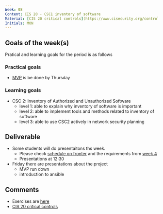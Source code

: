 ```yaml
---
Week: 08
Content: CIS 20 - CSC1 inventory of software
Material: [CIS 20 critical controls](https://www.cisecurity.org/controls/)
Initials: MON
---
```


## Goals of the week(s)
Pratical and learning goals for the period is as follows

### Practical goals
* [MVP](https://gitlab.com/ITT-17A/18S_ITS/milestones/2) is be done by Thursday

### Learning goals
* CSC 2: Inventory of Authorized and Unauthorized Software
  * level 1: able to explain why inventory of software is important
  * level 2: able to implement tools and methods related to inventory of software
  * level 3: able to use CSC2 actively in network security planning

## Deliverable
* Some students will do presentaitons ths week.
    * Please check [schedule on fronter](https://fronter.com/eal/links/files.phtml/1261825527$31048836$/2nd+Semester/IT+Security/ITT2+ITS+presentations.pdf)  and the requirements from [week 4](ww04-introduction.md)
    * Presentations at 12:30
* Friday there are presentations about the project
    * MVP run down
    * introduction to ansible

## Comments
* Exercises are [here](../materials/ww08-exercises.md)
* [CIS 20 critical controls](https://www.cisecurity.org/controls/)
